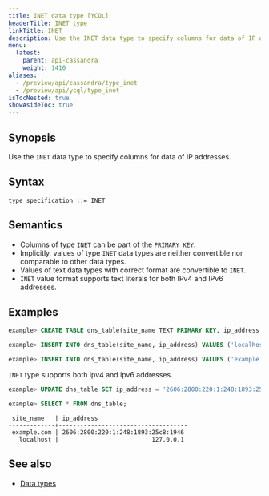 ```yaml
---
title: INET data type [YCQL]
headerTitle: INET type
linkTitle: INET
description: Use the INET data type to specify columns for data of IP addresses.
menu:
  latest:
    parent: api-cassandra
    weight: 1410
aliases:
  - /preview/api/cassandra/type_inet
  - /preview/api/ycql/type_inet
isTocNested: true
showAsideToc: true
---
```


## Synopsis

Use the `INET` data type to specify columns for data of IP addresses.

## Syntax

```
type_specification ::= INET
```

## Semantics

- Columns of type `INET` can be part of the `PRIMARY KEY`.
- Implicitly, values of type `INET` data types are neither convertible nor comparable to other data types.
- Values of text data types with correct format are convertible to `INET`.
- `INET` value format supports text literals for both IPv4 and IPv6 addresses.

## Examples

```sql
example> CREATE TABLE dns_table(site_name TEXT PRIMARY KEY, ip_address INET);
```

```sql
example> INSERT INTO dns_table(site_name, ip_address) VALUES ('localhost', '127.0.0.1');
```

```sql
example> INSERT INTO dns_table(site_name, ip_address) VALUES ('example.com', '93.184.216.34');
```

`INET` type supports both ipv4 and ipv6 addresses.

```sql
example> UPDATE dns_table SET ip_address = '2606:2800:220:1:248:1893:25c8:1946' WHERE site_name = 'example.com';
```

```sql
example> SELECT * FROM dns_table;
```

```
 site_name   | ip_address
-------------+------------------------------------
 example.com | 2606:2800:220:1:248:1893:25c8:1946
   localhost |                          127.0.0.1
```

## See also

- [Data types](..#data-types)
